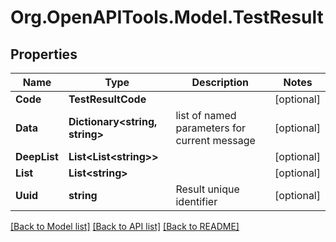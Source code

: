 # Org.OpenAPITools.Model.TestResult

## Properties

Name | Type | Description | Notes
------------ | ------------- | ------------- | -------------
**Code** | **TestResultCode** |  | [optional] 
**Data** | **Dictionary&lt;string, string&gt;** | list of named parameters for current message | [optional] 
**DeepList** | **List&lt;List&lt;string&gt;&gt;** |  | [optional] 
**List** | **List&lt;string&gt;** |  | [optional] 
**Uuid** | **string** | Result unique identifier | [optional] 

[[Back to Model list]](../../README.md#documentation-for-models) [[Back to API list]](../../README.md#documentation-for-api-endpoints) [[Back to README]](../../README.md)

